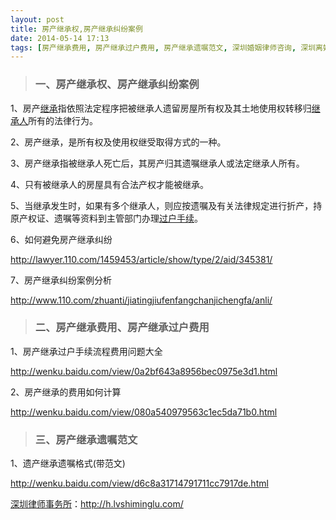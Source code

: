 ```yaml
---
layout: post
title: 房产继承权,房产继承纠纷案例
date: 2014-05-14 17:13
tags: [房产继承费用, 房产继承过户费用, 房产继承遗嘱范文, 深圳婚姻律师咨询, 深圳离婚律师咨询, 遗产继承]
---
```

<blockquote>
<h3>一、房产继承权、房产继承纠纷案例</h3>
</blockquote>
1、房产<a title="什么是法定继承,法定继承程序" href="http://h.lvshiminglu.com/law/1045.html" target="_blank">继承</a>指依照法定程序把被继承人遗留房屋所有权及其土地使用权转移归<a title="代位继承人,代位继承权案例" href="http://h.lvshiminglu.com/law/1044.html" target="_blank">继承人</a>所有的法律行为。

2、房产继承，是所有权及使用权继受取得方式的一种。

3、房产继承指被继承人死亡后，其房产归其遗嘱继承人或法定继承人所有。

4、只有被继承人的房屋具有合法产权才能被继承。

5、当继承发生时，如果有多个继承人，则应按遗嘱及有关法律规定进行折产，持原产权证、遗嘱等资料到主管部门办理<a title="离婚房产如何过户,离婚后房产过户手续" href="http://h.lvshiminglu.com/law/655.html" target="_blank">过户手续</a>。

6、如何避免房产继承纠纷

http://lawyer.110.com/1459453/article/show/type/2/aid/345381/

7、房产继承纠纷案例分析

http://www.110.com/zhuanti/jiatingjiufenfangchanjichengfa/anli/
<blockquote>
<h3>二、房产继承费用、房产继承过户费用</h3>
</blockquote>
1、房产继承过户手续流程费用问题大全

http://wenku.baidu.com/view/0a2bf643a8956bec0975e3d1.html

2、房产继承的费用如何计算

http://wenku.baidu.com/view/080a540979563c1ec5da71b0.html
<blockquote>
<h3>三、房产继承遗嘱范文</h3>
</blockquote>
1、遗产继承遗嘱格式(带范文)

http://wenku.baidu.com/view/d6c8a31714791711cc7917de.html

<a href="http://h.lvshiminglu.com/">深圳律师事务所</a>：<a href="http://h.lvshiminglu.com/">http://h.lvshiminglu.com/</a>

